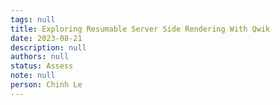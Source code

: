 ```yaml
---
tags: null
title: Exploring Resumable Server Side Rendering With Qwik
date: 2023-08-21
description: null
authors: null
status: Assess
note: null
person: Chinh Le
---
```


